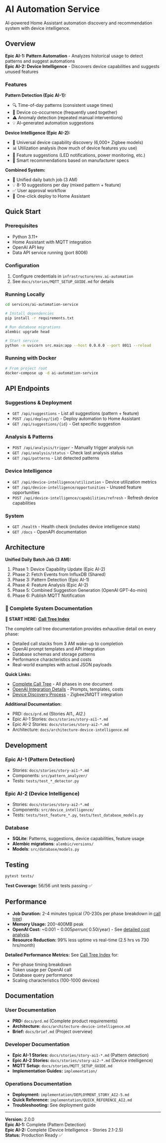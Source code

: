 # AI Automation Service

AI-powered Home Assistant automation discovery and recommendation system with device intelligence.

## Overview

**Epic AI-1: Pattern Automation** - Analyzes historical usage to detect patterns and suggest automations  
**Epic AI-2: Device Intelligence** - Discovers device capabilities and suggests unused features

### Features

**Pattern Detection (Epic AI-1):**
- 🔍 Time-of-day patterns (consistent usage times)
- 🔗 Device co-occurrence (frequently used together)
- ⚠️ Anomaly detection (repeated manual interventions)
- 💡 AI-generated automation suggestions

**Device Intelligence (Epic AI-2):**
- 📡 Universal device capability discovery (6,000+ Zigbee models)
- 📊 Utilization analysis (how much of device features you use)
- 💎 Feature suggestions (LED notifications, power monitoring, etc.)
- 🎯 Smart recommendations based on manufacturer specs

**Combined System:**
- 🤖 Unified daily batch job (3 AM)
- 💡 8-10 suggestions per day (mixed pattern + feature)
- ✅ User approval workflow
- 🚀 One-click deploy to Home Assistant

## Quick Start

### Prerequisites

- Python 3.11+
- Home Assistant with MQTT integration
- OpenAI API key
- Data API service running (port 8006)

### Configuration

1. Configure credentials in `infrastructure/env.ai-automation`
2. See `docs/stories/MQTT_SETUP_GUIDE.md` for details

### Running Locally

```bash
cd services/ai-automation-service

# Install dependencies
pip install -r requirements.txt

# Run database migrations
alembic upgrade head

# Start service
python -m uvicorn src.main:app --host 0.0.0.0 --port 8011 --reload
```

### Running with Docker

```bash
# From project root
docker-compose up -d ai-automation-service
```

## API Endpoints

### Suggestions & Deployment
- `GET /api/suggestions` - List all suggestions (pattern + feature)
- `POST /api/deploy/{id}` - Deploy automation to Home Assistant
- `GET /api/suggestions/{id}` - Get specific suggestion

### Analysis & Patterns
- `POST /api/analysis/trigger` - Manually trigger analysis run
- `GET /api/analysis/status` - Check last analysis status
- `GET /api/patterns` - List detected patterns

### Device Intelligence
- `GET /api/device-intelligence/utilization` - Device utilization metrics
- `GET /api/device-intelligence/opportunities` - Unused feature opportunities
- `POST /api/device-intelligence/capabilities/refresh` - Refresh device capabilities

### System
- `GET /health` - Health check (includes device intelligence stats)
- `GET /docs` - OpenAPI documentation

## Architecture

**Unified Daily Batch Job (3 AM):**
1. Phase 1: Device Capability Update (Epic AI-2)
2. Phase 2: Fetch Events from InfluxDB (Shared)
3. Phase 3: Pattern Detection (Epic AI-1)
4. Phase 4: Feature Analysis (Epic AI-2)
5. Phase 5: Combined Suggestion Generation (OpenAI GPT-4o-mini)
6. Phase 6: Publish MQTT Notification

### 📖 Complete System Documentation

**🎯 START HERE:** [**Call Tree Index**](../../implementation/analysis/AI_AUTOMATION_CALL_TREE_INDEX.md)

The complete call tree documentation provides exhaustive detail on every phase:
- Detailed call stacks from 3 AM wake-up to completion
- OpenAI prompt templates and API integration
- Database schemas and storage patterns
- Performance characteristics and costs
- Real-world examples with actual JSON payloads

**Quick Links:**
- [Complete Call Tree](../../implementation/analysis/AI_AUTOMATION_CALL_TREE.md) - All phases in one document
- [OpenAI Integration Details](../../implementation/analysis/AI_AUTOMATION_CALL_TREE_INDEX.md#6-phase-5-openai-suggestion-generation) - Prompts, templates, costs
- [Device Discovery Process](../../implementation/analysis/AI_AUTOMATION_CALL_TREE_INDEX.md#2-phase-1-device-capability-discovery) - Zigbee2MQTT integration

**Additional Documentation:**
- PRD: `docs/prd.md` (Stories AI1.*, AI2.*)
- Epic AI-1 Stories: `docs/stories/story-ai1-*.md`
- Epic AI-2 Stories: `docs/stories/story-ai2-*.md`
- Architecture: `docs/architecture-device-intelligence.md`

## Development

### Epic AI-1 (Pattern Detection)
- Stories: `docs/stories/story-ai1-*.md`
- Components: `src/pattern_analyzer/`
- Tests: `tests/test_*_detector.py`

### Epic AI-2 (Device Intelligence)
- Stories: `docs/stories/story-ai2-*.md`
- Components: `src/device_intelligence/`
- Tests: `tests/test_feature_*.py`, `tests/test_database_models.py`

### Database
- **SQLite**: Patterns, suggestions, device capabilities, feature usage
- **Alembic migrations**: `alembic/versions/`
- **Models**: `src/database/models.py`

## Testing

```bash
pytest tests/
```

**Test Coverage:** 56/56 unit tests passing ✅

## Performance

- **Job Duration:** 2-4 minutes typical (70-230s per phase breakdown in [call tree](../../implementation/analysis/AI_AUTOMATION_CALL_TREE_INDEX.md))
- **Memory Usage:** 200-400MB peak
- **OpenAI Cost:** ~$0.001-0.005 per run (~$0.50/year) - See [detailed cost analysis](../../implementation/analysis/AI_AUTOMATION_CALL_TREE_INDEX.md)
- **Resource Reduction:** 99% less uptime vs real-time (2.5 hrs vs 730 hrs/month)

**Detailed Performance Metrics:**
See [Call Tree Index](../../implementation/analysis/AI_AUTOMATION_CALL_TREE_INDEX.md) for:
- Per-phase timing breakdown
- Token usage per OpenAI call
- Database query performance
- Scaling characteristics (100-1000 devices)

## Documentation

### User Documentation
- **PRD:** `docs/prd.md` (Complete product requirements)
- **Architecture:** `docs/architecture-device-intelligence.md`
- **Brief:** `docs/brief.md` (Project overview)

### Developer Documentation
- **Epic AI-1 Stories:** `docs/stories/story-ai1-*.md` (Pattern detection)
- **Epic AI-2 Stories:** `docs/stories/story-ai2-*.md` (Device intelligence)
- **MQTT Setup:** `docs/stories/MQTT_SETUP_GUIDE.md`
- **Implementation Guides:** `implementation/`

### Operations Documentation
- **Deployment:** `implementation/DEPLOYMENT_STORY_AI2-5.md`
- **Quick Reference:** `implementation/QUICK_REFERENCE_AI2.md`
- **Troubleshooting:** See deployment guide

---

**Version:** 2.0.0  
**Epic AI-1:** Complete (Pattern Detection)  
**Epic AI-2:** Complete (Device Intelligence - Stories 2.1-2.5)  
**Status:** Production Ready ✅

